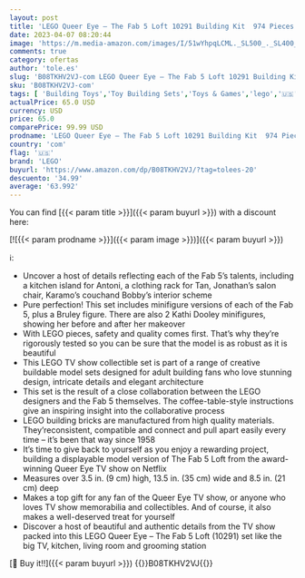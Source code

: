 ```yaml
---
layout: post
title: 'LEGO Queer Eye – The Fab 5 Loft 10291 Building Kit  974 Pieces '
date: 2023-04-07 08:20:44
image: 'https://m.media-amazon.com/images/I/51wYhpqLCML._SL500_._SL400_.jpg'
comments: true
category: ofertas
author: 'tole.es'
slug: 'B08TKHV2VJ-com LEGO Queer Eye – The Fab 5 Loft 10291 Building Kit 974...'
sku: 'B08TKHV2VJ-com'
tags: [ 'Building Toys','Toy Building Sets','Toys & Games','lego','🇺🇸', ]
actualPrice: 65.0 USD
currency: USD
price: 65.0
comparePrice: 99.99 USD
prodname: 'LEGO Queer Eye – The Fab 5 Loft 10291 Building Kit  974 Pieces '
country: 'com'
flag: '🇺🇸'
brand: 'LEGO'
buyurl: 'https://www.amazon.com/dp/B08TKHV2VJ/?tag=tolees-20'
descuento: '34.99'
average: '63.992'
---
```


You can find [{{< param title >}}]({{< param buyurl >}}) with a discount here:

[![{{< param prodname >}}]({{< param image >}})]({{< param buyurl >}})

ℹ️:

- Uncover a host of details reflecting each of the Fab 5’s talents, including a kitchen island for Antoni, a clothing rack for Tan, Jonathan’s salon chair, Karamo’s couchand Bobby’s interior scheme
- Pure perfection! This set includes minifigure versions of each of the Fab 5, plus a Bruley figure. There are also 2 Kathi Dooley minifigures, showing her before and after her makeover
- With LEGO pieces, safety and quality comes first. That’s why they’re rigorously tested so you can be sure that the model is as robust as it is beautiful
- This LEGO TV show collectible set is part of a range of creative buildable model sets designed for adult building fans who love stunning design, intricate details and elegant architecture
- This set is the result of a close collaboration between the LEGO designers and the Fab 5 themselves. The coffee-table-style instructions give an inspiring insight into the collaborative process
- LEGO building bricks are manufactured from high quality materials. They’reconsistent, compatible and connect and pull apart easily every time – it’s been that way since 1958
- It’s time to give back to yourself as you enjoy a rewarding project, building a displayable model version of The Fab 5 Loft from the award-winning Queer Eye TV show on Netflix
- Measures over 3.5 in. (9 cm) high, 13.5 in. (35 cm) wide and 8.5 in. (21 cm) deep
- Makes a top gift for any fan of the Queer Eye TV show, or anyone who loves TV show memorabilia and collectibles. And of course, it also makes a well-deserved treat for yourself
- Discover a host of beautiful and authentic details from the TV show packed into this LEGO Queer Eye – The Fab 5 Loft (10291) set like the big TV, kitchen, living room and grooming station

[🛒 Buy it!!]({{< param buyurl >}})
{{<world>}}B08TKHV2VJ{{</world>}}
